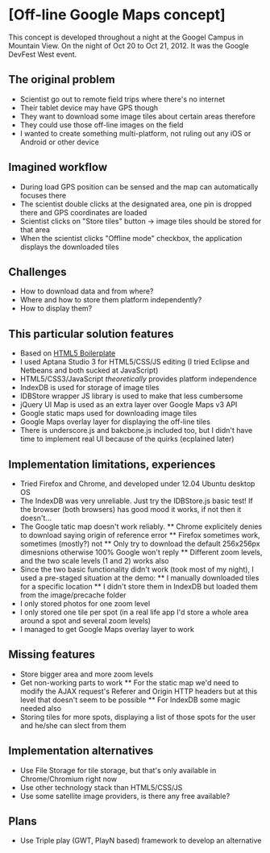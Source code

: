 # [Off-line Google Maps concept]

This concept is developed throughout a night at the Googel Campus in Mountain View.
On the night of Oct 20 to Oct 21, 2012. It was the Google DevFest West event.

## The original problem
* Scientist go out to remote field trips where there's no internet
* Their tablet device may have GPS though
* They want to download some image tiles about certain areas therefore
* They could use those off-line images on the field
* I wanted to create something multi-platform, not ruling out any iOS or Android or other device

## Imagined workflow
* During load GPS position can be sensed and the map can automatically focuses there
* The scientist double clicks at the designated area, one pin is dropped there and GPS coordinates are loaded
* Scientist clicks on "Store tiles" button -> image tiles should be stored for that area
* When the scientist clicks "Offline mode" checkbox, the application displays the downloaded tiles

## Challenges
* How to download data and from where?
* Where and how to store them platform independently?
* How to display them?

## This particular solution features
* Based on [HTML5 Boilerplate](http://html5boilerplate.com)
* I used Aptana Studio 3 for HTML5/CSS/JS editing (I tried Eclipse and Netbeans and both sucked at JavaScript)
* HTML5/CSS3/JavaScript _theoretically_ provides platform independence
* IndexDB is used for storage of image tiles
* IDBStore wrapper JS library is used to make that less cumbersome
* jQuery UI Map is used as an extra layer over Google Maps v3 API
* Google static maps used for downloading image tiles
* Google Maps overlay layer for displaying the off-line tiles
* There is underscore.js and bakcbone.js included too, but I didn't have time to implement real UI because of the quirks (ecplained later)

## Implementation limitations, experiences
* Tried Firefox and Chrome, and developed under 12.04 Ubuntu desktop OS
* The IndexDB was very unreliable. Just try the IDBStore.js basic test! If the browser (both browsers) has good mood it works, if not then it doesn't...
* The Google tatic map doesn't work reliably.
** Chrome explicitely denies to download saying origin of reference error
** Firefox sometimes work, sometimes (mostly?) not
** Only try to download the default 256x256px dimesnions otherwise 100% Google won't reply
** Different zoom levels, and the two scale levels (1 and 2) works also
* Since the two basic functionality didn't work (took most of my night), I used a pre-staged situation at the demo:
** I manually downloaded tiles for a specific location
** I didn't store them in IndexDB but loaded them from the image/precache folder
* I only stored photos for one zoom level
* I only stored one tile per spot (in a real life app I'd store a whole area around a spot and several zoom levels)
* I managed to get Google Maps overlay layer to work

## Missing features
* Store bigger area and more zoom levels
* Get non-working parts to work
** For the static map we'd need to modify the AJAX request's Referer and Origin HTTP headers but at this level that doesn't seem to be possible
** For IndexDB some magic needed also
* Storing tiles for more spots, displaying a list of those spots for the user and he/she can slect from them

## Implementation alternatives
* Use File Storage for tile storage, but that's only available in Chrome/Chromium right now
* Use other technology stack than HTML5/CSS/JS
* Use some satellite image providers, is there any free available?

## Plans
* Use Triple play (GWT, PlayN based) framework to develop an alternative
